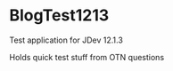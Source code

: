 BlogTest1213
============

Test application for JDev 12.1.3

Holds quick test stuff from OTN questions
